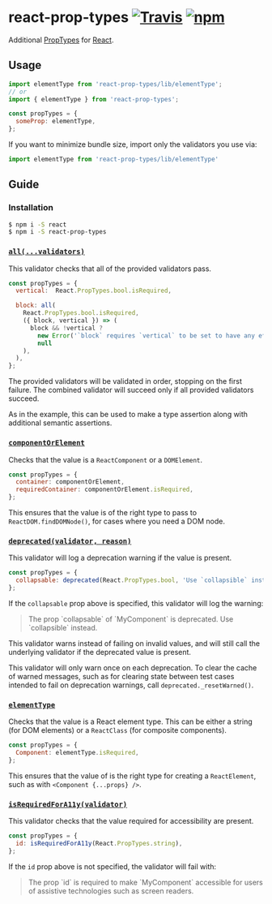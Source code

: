 # react-prop-types [![Travis][build-badge]][build] [![npm][npm-badge]][npm]

Additional [PropTypes](https://facebook.github.io/react/docs/reusable-components.html#prop-validation) for [React](https://facebook.github.io/react/).

## Usage

```js
import elementType from 'react-prop-types/lib/elementType';
// or
import { elementType } from 'react-prop-types';

const propTypes = {
  someProp: elementType,
};
```

If you want to minimize bundle size, import only the validators you use via:

```js
import elementType from 'react-prop-types/lib/elementType'
```

## Guide

### Installation

```sh
$ npm i -S react
$ npm i -S react-prop-types
```

### [`all(...validators)`](/src/all.js)

This validator checks that all of the provided validators pass.

```js
const propTypes = {
  vertical:  React.PropTypes.bool.isRequired,

  block: all(
    React.PropTypes.bool.isRequired,
    ({ block, vertical }) => (
      block && !vertical ?
        new Error('`block` requires `vertical` to be set to have any effect') :
        null
    ),
  ),
};
```

The provided validators will be validated in order, stopping on the first failure. The combined validator will succeed only if all provided validators succeed.

As in the example, this can be used to make a type assertion along with additional semantic assertions.

### [`componentOrElement`](/src/componentOrElement.js)

Checks that the value is a `ReactComponent` or a `DOMElement`.

```js
const propTypes = {
  container: componentOrElement,
  requiredContainer: componentOrElement.isRequired,
};
```

This ensures that the value is of the right type to pass to `ReactDOM.findDOMNode()`, for cases where you need a DOM node.

### [`deprecated(validator, reason)`](/src/deprecated.js)

This validator will log a deprecation warning if the value is present.

```js
const propTypes = {
  collapsable: deprecated(React.PropTypes.bool, 'Use `collapsible` instead.'),
};
```

If the `collapsable` prop above is specified, this validator will log the warning:

>The prop \`collapsable\` of \`MyComponent\` is deprecated. Use \`collapsible\` instead.

This validator warns instead of failing on invalid values, and will still call the underlying validator if the deprecated value is present.

This validator will only warn once on each deprecation. To clear the cache of warned messages, such as for clearing state between test cases intended to fail on deprecation warnings, call `deprecated._resetWarned()`.

### [`elementType`](/src/elementType.js)

Checks that the value is a React element type. This can be either a string (for DOM elements) or a `ReactClass` (for composite components).

```js
const propTypes = {
  Component: elementType.isRequired,
};
```

This ensures that the value of is the right type for creating a `ReactElement`, such as with `<Component {...props} />`.

### [`isRequiredForA11y(validator)`](/src/isRequiredForA11y.js)

This validator checks that the value required for accessibility are present.

```js
const propTypes = {
  id: isRequiredForA11y(React.PropTypes.string),
};
```

If the `id` prop above is not specified, the validator will fail with:

>The prop \`id\` is required to make \`MyComponent\` accessible for users of assistive technologies such as screen readers.

[build-badge]: https://img.shields.io/travis/react-bootstrap/react-prop-types/master.svg
[build]: https://travis-ci.org/react-bootstrap/react-prop-types

[npm-badge]: https://img.shields.io/npm/v/react-prop-types.svg
[npm]: https://www.npmjs.org/package/react-prop-types
